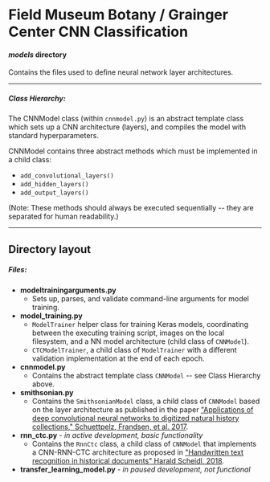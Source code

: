 # Field Museum Botany / Grainger Center CNN Classification
#### _models_ directory

Contains the files used to define neural network layer architectures.

---

##### Class Hierarchy:
The CNNModel class (within `cnnmodel.py`) is an abstract template class which sets up a CNN architecture (layers), and 
compiles the model with standard hyperparameters.

CNNModel contains three abstract methods which must be implemented in a child class:
- `add_convolutional_layers()`
- `add_hidden_layers()`
- `add_output_layers()`

(Note: These methods should always be executed sequentially -- they are separated for human readability.)

---

## Directory layout

##### Files:


- **modeltrainingarguments.py**
    - Sets up, parses, and validate command-line arguments for model training.
- **model_training.py**
    - `ModelTrainer` helper class for training Keras models, coordinating between the executing training script,
      images on the local filesystem, and a NN model architecture (child class of `CNNModel`).
    - `CTCModelTrainer`, a child class of `ModelTrainer` with a different validation implementation at the end of each epoch.
- **cnnmodel.py**
    - Contains the abstract template class `CNNModel` -- see Class Hierarchy above.
- **smithsonian.py**
    - Contains the `SmithsonianModel` class, a child class of `CNNModel` based on the layer architecture as published in the paper 
        ["Applications of deep convolutional neural networks to digitized natural history collections," Schuettpelz, 
        Frandsen, et al. 2017](https://doi.org/10.3897/BDJ.5.e21139).
- **rnn_ctc.py** - *in active development, basic functionality*
    - Contains the `RnnCtc` class, a child class of `CNNModel` that implements a CNN-RNN-CTC architecture as proposed
      in ["Handwritten text recognition in historical 
      documents" Harald Scheidl, 2018](https://repositum.tuwien.at/handle/20.500.12708/5409).
- **transfer_learning_model.py** - *in paused development, not functional*